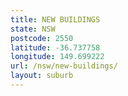 ```yaml
---
title: NEW BUILDINGS
state: NSW
postcode: 2550
latitude: -36.737758
longitude: 149.699222
url: /nsw/new-buildings/
layout: suburb
---
```

